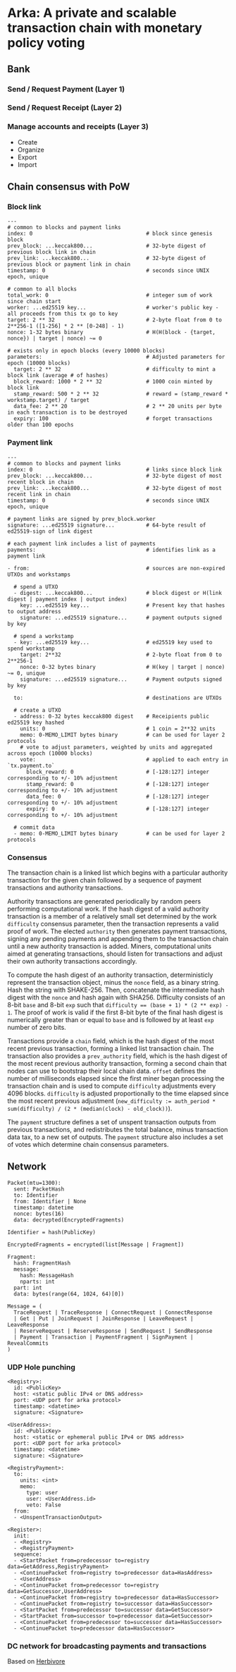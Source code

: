 
# Arka: A private and scalable transaction chain with monetary policy voting

## Bank

### Send / Request Payment (Layer 1)

### Send / Request Receipt (Layer 2)

### Manage accounts and receipts (Layer 3)

- Create
- Organize
- Export
- Import

## Chain consensus with PoW

### Block link

    ---
    # common to blocks and payment links
    index: 0                                    # block since genesis block
    prev_block: ...keccak800...                 # 32-byte digest of previous block link in chain
    prev_link: ...keccak800...                  # 32-byte digest of previous block or payment link in chain
    timestamp: 0                                # seconds since UNIX epoch, unique

    # common to all blocks
    total_work: 0                               # integer sum of work since chain start
    worker: ...ed25519 key...                   # worker's public key - all proceeds from this tx go to key
    target: 2 ** 32                             # 2-byte float from 0 to 2**256-1 ([1-256] * 2 ** [0-248] - 1)
    nonce: 1-32 bytes binary                    # H(H(block - {target, nonce}) | target | nonce) ~= 0

    # exists only in epoch blocks (every 10000 blocks)
    parameters:                                 # Adjusted parameters for epoch (10000 blocks)
      target: 2 ** 32                           # difficulty to mint a block link (average # of hashes)
      block_reward: 1000 * 2 ** 32              # 1000 coin minted by block link
      stamp_reward: 500 * 2 ** 32               # reward = (stamp_reward * workstamp.target) / target
      data_fee: 2 ** 20                         # 2 ** 20 units per byte in each transaction is to be destroyed
      expiry: 100                               # forget transactions older than 100 epochs
    
### Payment link

    ---
    # common to blocks and payment links
    index: 0                                    # links since block link
    prev_block: ...keccak800...                 # 32-byte digest of most recent block in chain
    prev_link: ...keccak800...                  # 32-byte digest of most recent link in chain
    timestamp: 0                                # seconds since UNIX epoch, unique

    # payment links are signed by prev_block.worker
    signature: ...ed25519 signature...          # 64-byte result of ed25519-sign of link digest

    # each payment link includes a list of payments
    payments:                                   # identifies link as a payment link

    - from:                                     # sources are non-expired UTXOs and workstamps

      # spend a UTXO
      - digest: ...keccak800...                 # block digest or H(link digest | payment index | output index)
        key: ...ed25519 key...                  # Present key that hashes to output address
        signature: ...ed25519 signature...      # payment outputs signed by key

      # spend a workstamp
      - key: ...ed25519 key...                  # ed25519 key used to spend workstamp
        target: 2**32                           # 2-byte float from 0 to 2**256-1
        nonce: 0-32 bytes binary                # H(key | target | nonce) ~= 0, unique
        signature: ...ed25519 signature...      # Payment outputs signed by key

      to:                                       # destinations are UTXOs

      # create a UTXO
      - address: 0-32 bytes keccak800 digest    # Receipients public ed25519 key hashed
        units: 0                                # 1 coin = 2**32 units
        memo: 0-MEMO_LIMIT bytes binary         # can be used for layer 2 protocols
        # vote to adjust parameters, weighted by units and aggregated across epoch (10000 blocks)
        vote:                                   # applied to each entry in `tx.payment.to`
          block_reward: 0                       # [-128:127] integer corresponding to +/- 10% adjustment
          stamp_reward: 0                       # [-128:127] integer corresponding to +/- 10% adjustment
          data_fee: 0                           # [-128:127] integer corresponding to +/- 10% adjustment
          expiry: 0                             # [-128:127] integer corresponding to +/- 10% adjustment

      # commit data
      - memo: 0-MEMO_LIMIT bytes binary         # can be used for layer 2 protocols


### Consensus

The transaction chain is a linked list which begins with a particular authority transaction for the given chain followed by a sequence of payment transactions and authority transactions.

Authority transactions are generated periodically by random peers performing computational work.  If the hash digest of a valid authority transaction is a member of a relatively small set determined by the work `difficulty` consensus parameter, then the transaction represents a valid proof of work.  The elected `authority` then generates payment transactions, signing any pending payments and appending them to the transaction chain until a new authority transaction is added.  Miners, computational units aimed at generating transactions, should listen for transactions and adjust their own authority transactions accordingly.

To compute the hash digest of an authority transaction, deterministicly represent the transaction object, minus the `nonce` field, as a binary string.  Hash the string with SHAKE-256.  Then, concatenate the intermediate hash digest with the `nonce` and hash again with SHA256.  Difficulty consists of an 8-bit `base` and 8-bit `exp` such that `difficulty == (base + 1) * (2 ** exp) - 1`.  The proof of work is valid if the first 8-bit byte of the final hash digest is numerically greater than or equal to `base` and is followed by at least `exp` number of zero bits.

Transactions provide a `chain` field, which is the hash digest of the most recent previous transaction, forming a linked list transaction chain.  The transaction also provides a `prev_authority` field, which is the hash digest of the most recent previous authority transaction, forming a second chain that nodes can use to bootstrap their local chain data.  `offset` defines the number of milliseconds elapsed since the first miner began processing the transaction chain and is used to compute `difficulty` adjustments every 4096 blocks.  `difficulty` is adjusted proportionally to the time elapsed since the most recent previous adjustment (`new_difficulty := auth_period * sum(difficulty) / (2 * (median(clock) - old_clock))`).

The `payment` structure defines a set of unspent transaction outputs from previous transactions, and redistributes the total balance, minus transaction data tax, to a new set of outputs.  The `payment` structure also includes a set of votes which determine chain consensus parameters.  


## Network

    Packet(mtu=1300):
      sent: PacketHash
      to: Identifier
      from: Identifier | None
      timestamp: datetime
      nonce: bytes(16)
      data: decrypted(EncryptedFragments)

    Identifier = hash(PublicKey)

    EncryptedFragments = encrypted(list[Message | Fragment])

    Fragment:
      hash: FragmentHash
      message:
        hash: MessageHash
        nparts: int
      part: int
      data: bytes(range(64, 1024, 64)[0])
    
    Message = (
      TraceRequest | TraceResponse | ConnectRequest | ConnectResponse
      | Get | Put | JoinRequest | JoinResponse | LeaveRequest | LeaveResponse
      | ReserveRequest | ReserveResponse | SendRequest | SendResponse
      | Payment | Transaction | PaymentFragment | SignPayment | RevealCommits
    )

### UDP Hole punching

    <Registry>:
      id: <PublicKey>
      host: <static public IPv4 or DNS address>
      port: <UDP port for arka protocol>
      timestamp: <datetime>
      signature: <Signature>

    <UserAddress>:
      id: <PublicKey>
      host: <static or ephemeral public IPv4 or DNS address>
      port: <UDP port for arka protocol>
      timestamp: <datetime>
      signature: <Signature>

    <RegistryPayment>:
      to:
        units: <int>
        memo:
          type: user
          user: <UserAddress.id>
          veto: False
      from:
      - <UnspentTransactionOutput>

    <Register>:
      init:
      - <Registry>
      - <RegistryPayment>
      sequence:
      - <StartPacket from=predecessor to=registry data=GetAddress,RegistryPayment>
      - <ContinuePacket from=registry to=predecessor data=HasAddress>
      - <UserAddress>
      - <ContinuePacket from=predecessor to=registry data=GetSuccessor,UserAddress>
      - <ContinuePacket from=registry to=predecessor data=HasSuccessor>
      - <ContinuePacket from=registry to=successor data=HasSuccessor>
      - <StartPacket from=predecessor to=successor data=GetSuccessor>
      - <StartPacket from=successor to=predecessor data=GetSuccessor>
      - <ContinuePacket from=predecessor to=successor data=HasSuccessor>
      - <ContinuePacket to=predecessor data=HasSuccessor>
      

### DC network for broadcasting payments and transactions

Based on [Herbivore](https://www.cs.cornell.edu/people/egs/herbivore/herbivore.pdf)
